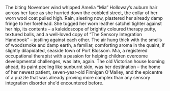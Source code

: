 The biting November wind whipped Amelia “Mia” Holloway’s auburn hair across her face as she hurried down the cobbled street, the collar of her worn wool coat pulled high.  Rain, sleeting now, plastered her already damp fringe to her forehead.  She tugged her worn leather satchel tighter against her hip, its contents – a kaleidoscope of brightly coloured therapy putty, textured balls, and a well-loved copy of “The Sensory Integration Handbook” – jostling against each other.  The air hung thick with the smells of woodsmoke and damp earth, a familiar, comforting aroma in the quaint, if slightly dilapidated, seaside town of Port Blossom.  Mia, a registered occupational therapist with a passion for helping children overcome developmental challenges, was late, again.  The old Victorian house looming ahead, its paint peeling like sunburnt skin, was her destination – the home of her newest patient, seven-year-old Finnigan O’Malley, and the epicentre of a puzzle that was already proving more complex than any sensory integration disorder she'd encountered before.
